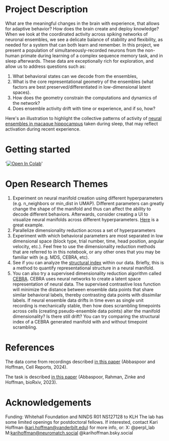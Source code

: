 # Project Description
What are the meaningful changes in the brain with experience, that allows for adaptive behavior? How does the brain create and deploy knowledge? When we look at the coordinated activity across spiking networks of neuronal ensembles, we see a delicate balance of stability and flexibility, as needed for a system that can both learn and remember. In this project, we present a population of simultaneously-recorded neurons from the non-human primate during learning of a complex sequence memory task, and in sleep afterwards. These data are exceptionally rich for exploration, and allow us to address questions such as: 
  1. What behavioral states can we decode from the ensembles,
  2. What is the core representational geometry of the ensembles (what factors are best preserved/differentiated in low-dimensional latent spaces).
  3. How does the geometry constrain the computations and dynamics of the network?
  4. Does ensemble activity drift with time or experience, and if so, how?

Here's an illustration to highlight the collective patterns of activity of [neural ensembles in macaque hippocampus](https://www.youtube.com/watch?v=PVLZRPLcwW4) taken during sleep, that may reflect activation during recent experience. 


# Getting started 

'<a target="_blank" href="https://colab.research.google.com/github/hoffman-lab/Ensemble-Representational-Space/blob/main/manifold_learning.ipynb"><img src="https://colab.research.google.com/assets/colab-badge.svg" alt="Open In Colab"/></a>'

# Open Research Themes 
1. Experiment on neural manifold creation using different hyperparameters (e.g. n_neighbors or min_dist in UMAP). Different parameters can greatly change the shape of the manifold and thus can affect the ability to decode different behaviors. Afterwards, consider creating a UI to visualize neural manifolds across different hyperparameters. [Here](https://pair-code.github.io/understanding-umap/) is a great example.
2. Parallelize dimensionality reduction across a set of hyperparameters
3. Experiment with which behavioral parameters are most separated in low dimensional space (block type, trial number, time, head position, angular velocity, etc.). Feel free to use the dimensionality reduction methods that are referred to in this notebook, or any other ones that you may be familiar with (e.g. MDS, CEBRA, etc). 
4. See if you can analyze the [structural index](https://github.com/PridaLab/structure_index) within our data. Briefly, this is a method to quantify representational structure in a neural manifold. 
5. You can also try a supervised dimensionality reduction algorithm called [CEBRA](https://cebra.ai/docs/index.html). CEBRA uses neural networks to create a latent space representation of neural data. The supervised contrastive loss function will minimize the distance between ensemble data points that share similar behavioral labels, thereby contrasting data points with dissimilar labels. If neural ensemble data drifts in time even as single unit recording is mechanically stable, then how does scrambling timepoints across cells (creating pseudo-ensemble data points) alter the manifold dimensionality? Is there still drift? You can try comparing the structural index of a CEBRA generated manifold with and without timepoint scrambling. 

# References
The data come from recordings described [in this paper](https://doi.org/10.1016/j.celrep.2024.114519) (Abbaspoor and Hoffman, Cell Reports, 2024).

The task is described [in this paper](https://www.biorxiv.org/content/10.1101/2023.12.11.571113v1) (Abbaspoor, Rahman, Zinke and Hoffman, bioRxiv, 2023).

# Acknowledgements 
Funding: Whitehall Foundation and NINDS R01 NS127128 to KLH
The lab has some limited openings for postdoctoral fellows. If interested, contact Kari Hoffman (kari.hoffman@vanderbilt.edu) for more info, or:
X: @perpl_lab
M:karihoffman@neuromatch.social
@karihoffman.bsky.social
